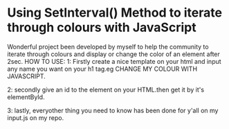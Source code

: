 # Using SetInterval() Method  to iterate through colours with JavaScript
 Wonderful project been developed by myself to help the community to  iterate through colours and display or change the color of an element after 2sec.
HOW TO USE:
1: Firstly create a nice template on your html and input any name you want on your h1 tag.eg CHANGE MY COLOUR WITH JAVASCRIPT.

2: secondly give an id to the element on your HTML.then get it by it's elementById.

3: lastly, everyother thing you need to know has been done for y'all on my input.js on my repo.





 
